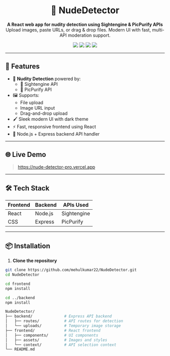 <h1 align="center">🧠 NudeDetector</h1>

<p align="center">
  <b>A React web app for nudity detection using Sightengine & PicPurify APIs</b><br/>
  Upload images, paste URLs, or drag & drop files. Modern UI with fast, multi-API moderation support.
</p>

<p align="center">
  <img src="https://img.shields.io/badge/React-18.2-blue?style=plastic&logo=react&logoColor=white" />
  <img src="https://img.shields.io/badge/Node.js-Express-green?style=plastic&logo=node.js&logoColor=white" />
  <img src="https://img.shields.io/badge/CSS-Modern%20UI-blue?style=plastic&logo=css3&logoColor=white" />
  <img src="https://img.shields.io/badge/API-Sightengine%20%7C%20PicPurify-purple?style=plastic&logo=apachespark&logoColor=white" />
</p>

---

## 🚀 Features

- 🔎 **Nudity Detection** powered by:
  - 🧠 Sightengine API
  - 🧪 PicPurify API
- 🖼️ Supports:
  - File upload
  - Image URL input
  - Drag-and-drop upload
- 🖌️ Sleek modern UI with dark theme
- ⚡ Fast, responsive frontend using React
- 🔧 Node.js + Express backend API handler

---

## 🌐 Live Demo

> https://nude-detector-pro.vercel.app


---

## 🛠️ Tech Stack

| Frontend        | Backend        | APIs Used         |
|-----------------|----------------|--------------------|
| React           | Node.js        | Sightengine        |
| CSS             | Express        | PicPurify          |

---

## 📦 Installation

1. **Clone the repository**

```bash
git clone https://github.com/mehulkumar22/NudeDetector.git
cd NudeDetector

cd frontend
npm install

cd ../backend
npm install

NudeDetector/
├── backend/              # Express API backend
│   ├── routes/           # API routes for detection
│   └── uploads/          # Temporary image storage
├── frontend/             # React frontend
│   ├── components/       # UI components
│   ├── assets/           # Images and styles
│   └── context/          # API selection context
└── README.md



